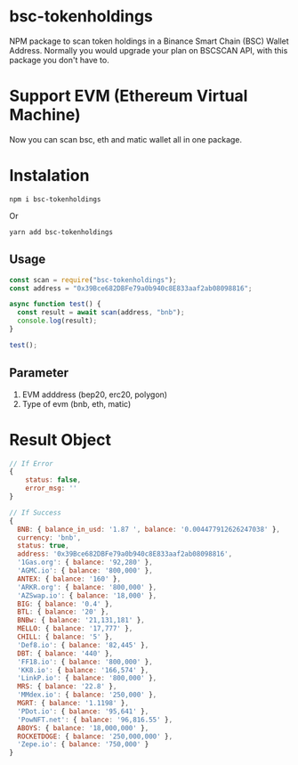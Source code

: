 # bsc-tokenholdings

NPM package to scan token holdings in a Binance Smart Chain (BSC) Wallet Address. Normally you would upgrade your plan on BSCSCAN API, with this package you don't have to.

# Support EVM (Ethereum Virtual Machine)

Now you can scan bsc, eth and matic wallet all in one package.

# Instalation

`npm i bsc-tokenholdings`

Or

`yarn add bsc-tokenholdings`

## Usage

```js
const scan = require("bsc-tokenholdings");
const address = "0x39Bce682DBFe79a0b940c8E833aaf2ab08098816";

async function test() {
  const result = await scan(address, "bnb");
  console.log(result);
}

test();
```

## Parameter

1. EVM adddress (bep20, erc20, polygon)
2. Type of evm (bnb, eth, matic)

# Result Object

```js
// If Error
{
    status: false,
    error_msg: ''
}

// If Success
{
  BNB: { balance_in_usd: '1.87 ', balance: '0.004477912626247038' },
  currency: 'bnb',
  status: true,
  address: '0x39Bce682DBFe79a0b940c8E833aaf2ab08098816',
  '1Gas.org': { balance: '92,280' },
  'AGMC.io': { balance: '800,000' },
  ANTEX: { balance: '160' },
  'ARKR.org': { balance: '800,000' },
  'AZSwap.io': { balance: '18,000' },
  BIG: { balance: '0.4' },
  BTL: { balance: '20' },
  BNBw: { balance: '21,131,181' },
  MELLO: { balance: '17,777' },
  CHILL: { balance: '5' },
  'Def8.io': { balance: '82,445' },
  DBT: { balance: '440' },
  'FF18.io': { balance: '800,000' },
  'KK8.io': { balance: '166,574' },
  'LinkP.io': { balance: '800,000' },
  MRS: { balance: '22.8' },
  'MMdex.io': { balance: '250,000' },
  MGRT: { balance: '1.1198' },
  'PDot.io': { balance: '95,641' },
  'PowNFT.net': { balance: '96,816.55' },
  ABOYS: { balance: '18,000,000' },
  ROCKETDOGE: { balance: '250,000,000' },
  'Zepe.io': { balance: '750,000' }
}
```

